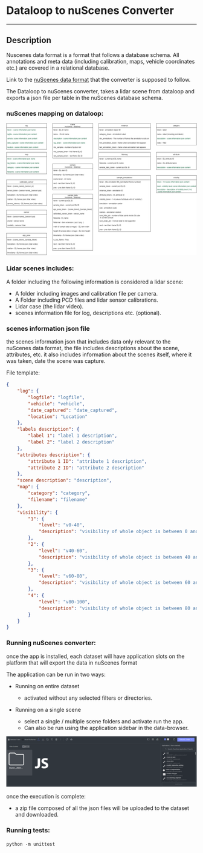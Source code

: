 # Dataloop to nuScenes Converter

--- 

## Description
Nuscenes data format is a format that follows a database schema. All annotations and meta data (including calibration, maps, vehicle coordinates etc.) are covered in a relational database.

Link to the [nuScenes data format](https://www.nuscenes.org/nuscenes#data-format) that the converter is supposed to follow.

The Dataloop to nuScenes converter, takes a lidar scene from dataloop and exports a json file per table in the nuScenes database schema.

### nuScenes mapping on dataloop:
<img src="nuscenes_design.jpg">

### Lidar scenes includes:
A folder including the following information is considered a lidar scene: 
- A folder including images and calibration file per camera.
- A Folder including PCD files and lidar sensor calibrations.
- Lidar case (the lidar video).
- scenes information file for log, descriptions etc. (optional).

### scenes information json file

the scenes information json that includes data only relevant to the nuScenes data format, the file includes descriptions
about the scene, attributes, etc.
it also includes information about the scenes itself, where it was taken, date the scene was capture.

File template: 

```json
{
    "log": {
        "logfile": "logfile",
        "vehicle": "vehicle",
        "date_captured": "date_captured",
        "location": "Location"
    },
    "labels description": {
        "label 1": "label 1 description",
        "label 2": "label 2 description"
    },
    "attributes description": {
        "attribute 1 ID": "attribute 1 description",
        "attribute 2 ID": "attribute 2 description"
    },
    "scene description": "description",
    "map": {
        "category": "category",
        "filename": "filename"
    },
    "visibility": {
        "1": {
            "level": "v0-40",
            "description": "visibility of whole object is between 0 and 40%"
        },
        "2": {
            "level": "v40-60",
            "description": "visibility of whole object is between 40 and 60%"
        },
        "3": {
            "level": "v60-80",
            "description": "visibility of whole object is between 60 and 80%"
        },
        "4": {
            "level": "v80-100",
            "description": "visibility of whole object is between 80 and 100%"
        }
    }
}

```
### Running nuScenes converter:

once the app is installed, each dataset will have application slots on the platform that will export the data in nuScenes format

The application can be run in two ways:

- Running on entire dataset
  - activated without any selected filters or directories.


- Running on a single scene
  - select a single / multiple scene folders and activate run the app.
  - Can also be run using the application sidebar in the data-browser.
<img src="apps_sidebar.png">


once the execution is complete:
- a zip file composed of all the json files will be uploaded to the dataset and downloaded.

### Running tests:

`python -m unittest`


